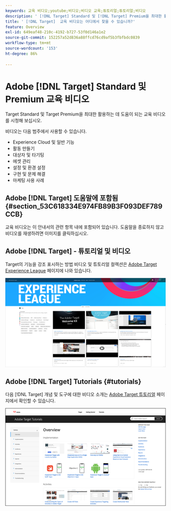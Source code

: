 ```yaml
---
keywords: 교육 비디오;youtube;비디오;비디오 교육;튜토리얼;튜토리얼;비디오
description: ' [!DNL Target] Standard 및 [!DNL Target] Premium을 최대한 활용하는 데 도움이 되는 교육 비디오를 시청해 보세요.'
title: ' [!DNL Target]  교육 비디오는 어디에서 찾을 수 있습니까?'
feature: Overview
exl-id: 649eaf48-210c-4192-b727-53f0d146a1e2
source-git-commit: 152257a52d836a88ffcd76cd9af5b3fbfbdc0839
workflow-type: tm+mt
source-wordcount: '153'
ht-degree: 86%

---
```


# Adobe [!DNL Target] Standard 및 Premium 교육 비디오

Target Standard 및 Target Premium을 최대한 활용하는 데 도움이 되는 교육 비디오를 시청해 보십시오.

비디오는 다음 범주에서 사용할 수 있습니다.

* Experience Cloud 및 일반 기능
* 활동 만들기
* 대상자 및 타기팅
* 에셋 관리
* 설정 및 환경 설정
* 구현 및 문제 해결
* 마케팅 사용 사례

## Adobe [!DNL Target] 도움말에 포함됨 {#section_53C618334E974FB89B3F093DEF789CCB}

교육 비디오는 이 안내서의 관련 항목 내에 포함되어 있습니다. 도움말을 종료하지 않고 비디오를 재생하려면 이미지를 클릭하십시오.

## Adobe [!DNL Target] - 튜토리얼 및 비디오

Target의 기능을 강조 표시하는 방법 비디오 및 튜토리얼 컬렉션은 [Adobe Target Experience League](https://guided.adobe.com/#recommended/solutions/target) 페이지에 나와 있습니다.

![Experience League 비디오](/help/main/c-intro/assets/experience-league.png)

## Adobe [!DNL Target] Tutorials {#tutorials}

다음 [!DNL Target] 개념 및 도구에 대한 비디오 소개는 [Adobe Target 튜토리얼](https://experienceleague.adobe.com/docs/target-learn/tutorials/overview.html?lang=ko-KR) 페이지에서 확인할 수 있습니다.

![Adobe Target 튜토리얼](/help/main/c-intro/assets/adobe-target-tutorials-new.png)

